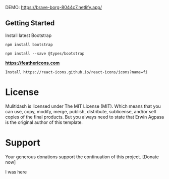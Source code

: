 DEMO: https://brave-borg-8044c7.netlify.app/

<h2>Getting Started</h2>

Install latest Bootstrap

```
npm install bootstrap
```

```
npm install --save @types/bootstrap
```

**https://feathericons.com**

```
Install https://react-icons.github.io/react-icons/icons?name=fi
```

<h1>License</h1>

Mulitidash is licensed under The MIT License (MIT). Which means that you can use, copy, modify, merge, publish, distribute, sublicense, and/or sell copies of the final products. But you always need to state that Erwin Agpasa is the original author of this template.

<h1>Support</h1>
Your generous donations support the continuation of this project. [Donate now]

I was here
